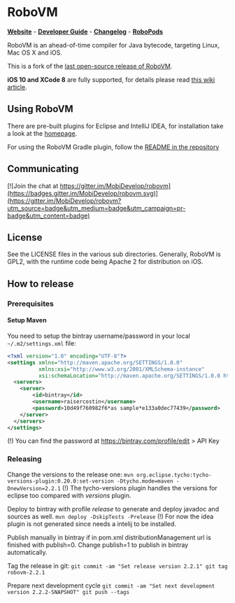 # RoboVM

[**Website**](http://robovm.mobidevelop.com) -
[**Developer Guide**](https://github.com/MobiDevelop/robovm/wiki/Developer-Guide) -
[**Changelog**](https://github.com/MobiDevelop/robovm/wiki/Changelog) -
[**RoboPods**](https://github.com/MobiDevelop/robovm-robopods)

RoboVM is an ahead-of-time compiler for Java bytecode, targeting Linux, Mac OS X and iOS.

This is a fork of the [last open-source release of RoboVM](https://github.com/robovm/robovm).

**iOS 10 and XCode 8** are fully supported, for details please read [this wiki article](https://github.com/MobiDevelop/robovm/wiki/iOS-10-and-XCode-8-compatibility).

## Using RoboVM

There are pre-built plugins for Eclipse and IntelliJ IDEA, for installation take a look at the [homepage](http://robovm.mobidevelop.com/).

For using the RoboVM Gradle plugin, follow the [README in the repository](https://github.com/MobiDevelop/robovm/tree/master/plugins/gradle)

## Communicating
[![Join the chat at https://gitter.im/MobiDevelop/robovm](https://badges.gitter.im/MobiDevelop/robovm.svg)](https://gitter.im/MobiDevelop/robovm?utm_source=badge&utm_medium=badge&utm_campaign=pr-badge&utm_content=badge)

## License
See the LICENSE files in the various sub directories. Generally, RoboVM is GPL2,
with the runtime code being Apache 2 for distribution on iOS.

## How to release

### Prerequisites

#### Setup Maven
You need to setup the bintray username/password in your
local `~/.m2/settings.xml` file:

```xml
<?xml version="1.0" encoding="UTF-8"?>
<settings xmlns="http://maven.apache.org/SETTINGS/1.0.0" 
          xmlns:xsi="http://www.w3.org/2001/XMLSchema-instance" 
          xsi:schemaLocation="http://maven.apache.org/SETTINGS/1.0.0 http://maven.apache.org/xsd/settings-1.0.0.xsd">
  <servers>
	<server>
		<id>bintray</id>
		<username>raisercostin</username>
		<password>10d49f760982f6*as sample*e133a0dec77439</password>
	</server>
  </servers>
</settings>
```

(!) You can find the password at https://bintray.com/profile/edit > API Key

### Releasing

Change the versions to the release one:
   `mvn org.eclipse.tycho:tycho-versions-plugin:0.20.0:set-version -Dtycho.mode=maven -DnewVersion=2.2.1`
   (!) The tycho-versions plugin handles the versions for eclipse too compared with *versions* plugin.

Deploy to bintray with profile *release* to generate and deploy javadoc and sources as well.
    `mvn deploy -DskipTests -Prelease`
    (!) For now the idea plugin is not generated since needs a intelij to be installed.

Publish manually in bintray if in pom.xml distributionManagement url is finished with publish=0. Change publish=1 to publish in bintray automatically.

Tag the release in git:
    ```
	git commit -am "Set release version 2.2.1"
	git tag robovm-2.2.1
	```

Prepare next development cycle
     ```
     git commit -am "Set next development version 2.2.2-SNAPSHOT"
	git push --tags
	```
   